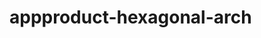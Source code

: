  # appproduct-hexagonal-arch                 
            
         
                      
       
           
                 
           
                  
    
     
       
  
 
